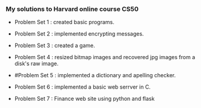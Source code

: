 ### My solutions to Harvard online course CS50

* Problem Set 1 : created basic programs.

* Problem Set 2 : implemented encrypting messages.

* Problem Set 3 : created a game.

* Problem Set 4 : resized bitmap images and recovered jpg images from a disk's raw image.

* #Problem Set 5 : implemented a dictionary and apelling checker.

* Problem Set 6 : implemented a basic web serrver in C.

* Problem Set 7 : Finance web site using python and flask



